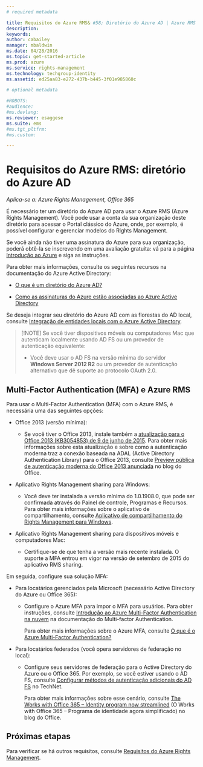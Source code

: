 ```yaml
---
# required metadata

title: Requisitos do Azure RMS& #58; Diretório do Azure AD | Azure RMS
description:
keywords:
author: cabailey
manager: mbaldwin
ms.date: 04/28/2016
ms.topic: get-started-article
ms.prod: azure
ms.service: rights-management
ms.technology: techgroup-identity
ms.assetid: ed25aa83-e272-437b-b445-3f01e985860c

# optional metadata

#ROBOTS:
#audience:
#ms.devlang:
ms.reviewer: esaggese
ms.suite: ems
#ms.tgt_pltfrm:
#ms.custom:

---
```


# Requisitos do Azure RMS: diretório do Azure AD

*Aplica-se a: Azure Rights Management, Office 365*


É necessário ter um diretório do Azure AD para usar o Azure RMS (Azure Rights Management). Você pode usar a conta da sua organização deste diretório para acessar o Portal clássico do Azure, onde, por exemplo, é possível configurar e gerenciar modelos do Rights Management.

Se você ainda não tiver uma assinatura do Azure para sua organização, poderá obtê-la se inscrevendo em uma avaliação gratuita: vá para a página [Introdução ao Azure](https://account.windowsazure.com/organization) e siga as instruções.

Para obter mais informações, consulte os seguintes recursos na documentação do Azure Active Directory:

-   [O que é um diretório do Azure AD?](/active-directory/active-directory-whatis)

-   [Como as assinaturas do Azure estão associadas ao Azure Active Directory](/active-directory/active-directory-how-subscriptions-associated-directory)

Se deseja integrar seu diretório do Azure AD com as florestas do AD local, consulte [Integração de entidades locais com o Azure Active Directory](/active-directory/active-directory-aadconnect).

> [!NOTE] Se você tiver dispositivos móveis ou computadores Mac que autenticam localmente usando AD FS ou um provedor de autenticação equivalente:
> 
> -   Você deve usar o AD FS na versão mínima do servidor **Windows Server 2012 R2** ou um provedor de autenticação alternativo que dê suporte ao protocolo OAuth 2.0.

## Multi-Factor Authentication (MFA) e Azure RMS
Para usar o Multi-Factor Authentication (MFA) com o Azure RMS, é necessária uma das seguintes opções:

-   Office 2013 (versão mínima):

    -   Se você tiver o Office 2013, instale também a [atualização para o Office 2013 (KB3054853) de 9 de junho de 2015](https://support.microsoft.com/kb/3054853). Para obter mais informações sobre esta atualização e sobre como a autenticação moderna traz a conexão baseada na ADAL (Active Directory Authentication Library) para o Office 2013, consulte [Preview pública de autenticação moderna do Office 2013 anunciada](https://blogs.office.com/2015/03/23/office-2013-modern-authentication-public-preview-announced/) no blog do Office.

-   Aplicativo Rights Management sharing para Windows:

    -   Você deve ter instalada a versão mínima do 1.0.1908.0, que pode ser confirmada através do Painel de controle, Programas e Recursos. Para obter mais informações sobre o aplicativo de compartilhamento, consulte [Aplicativo de compartilhamento do Rights Management para Windows](../rms-client/sharing-app-windows.md).

-   Aplicativo Rights Management sharing para dispositivos móveis e computadores Mac:

    -   Certifique-se de que tenha a versão mais recente instalada. O suporte a MFA entrou em vigor na versão de setembro de 2015 do aplicativo RMS sharing.

Em seguida, configure sua solução MFA:

-   Para locatários gerenciados pela Microsoft (necessário Active Directory do Azure ou Office 365):

    -   Configure o Azure MFA para impor o MFA para usuários. Para obter instruções, consulte [Introdução ao Azure Multi-Factor Authentication na nuvem](/multi-factor-authentication/multi-factor-authentication-get-started-cloud) na documentação do Multi-factor Authentication.

        Para obter mais informações sobre o Azure MFA, consulte [O que é o Azure Multi-Factor Authentication?](/multi-factor-authentication/multi-factor-authentication)

-   Para locatários federados (você opera servidores de federação no local):

    -   Configure seus servidores de federação para o Active Directory do Azure ou o Office 365. Por exemplo, se você estiver usando o AD FS, consulte [Configurar métodos de autenticação adicionais do AD FS](https://technet.microsoft.com/library/dn758113.aspx) no TechNet.

        Para obter mais informações sobre esse cenário, consulte [The Works with Office 365 – Identity program now streamlined](https://blogs.office.com/2014/01/30/the-works-with-office-365-identity-program-now-streamlined/) (O Works with Office 365 – Programa de identidade agora simplificado) no blog do Office.

## Próximas etapas
Para verificar se há outros requisitos, consulte [Requisitos do Azure Rights Management](requirements-azure-rms.md).



<!--HONumber=May16_HO2-->


